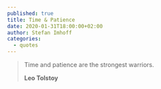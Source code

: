 ```yaml
---
published: true
title: Time & Patience
date: 2020-01-31T18:00:00+02:00
author: Stefan Imhoff
categories:
  - quotes
---
```


> Time and patience are the strongest warriors.
>
> **Leo Tolstoy**
